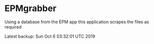 # EPMgrabber
Using a database from the EPM app this application scrapes the files as required


Latest backup: Sun Oct 6 03:32:01 UTC 2019
